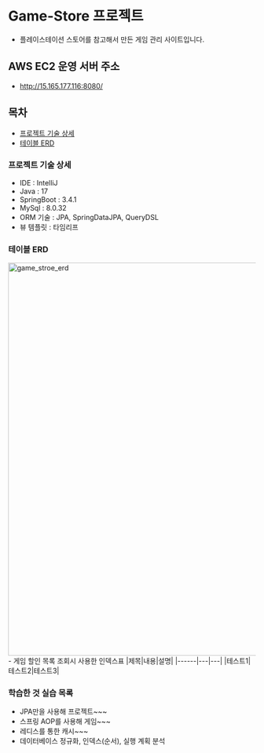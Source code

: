 # Game-Store 프로젝트
- 플레이스테이션 스토어를 참고해서 만든 게임 관리 사이트입니다.

## AWS EC2 운영 서버 주소
- http://15.165.177.116:8080/

## 목차
- [프로젝트 기술 상세](#프로젝트-기술-상세)
- [테이블 ERD](#테이블-ERD)

### 프로젝트 기술 상세
- IDE : IntelliJ
- Java : 17
- SpringBoot : 3.4.1
- MySql : 8.0.32
- ORM 기술 : JPA, SpringDataJPA, QueryDSL
- 뷰 템플릿 : 타임리프

### 테이블 ERD
<img width="800" alt="game_stroe_erd" src="https://github.com/user-attachments/assets/4608589b-2476-43ea-b1bb-1b13f171c846">
- 게임 할인 목록 조회시 사용한 인덱스표
|제목|내용|설명|
|------|---|---|
|테스트1|테스트2|테스트3|

### 학습한 것 실습 목록
- JPA만을 사용해 프로젝트~~~
- 스프링 AOP를 사용해 게임~~~
- 레디스를 통한 캐시~~~
- 데이터베이스 정규화, 인덱스(순서), 실행 계획 분석
